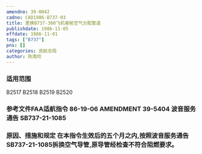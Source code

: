 ```yaml
---
amendno: 39-0042  
cadno: CAD1986-B737-03  
title: 更换B737-300飞机客舱空气分配管道  
publishdate: 1986-11-05  
effdate: 1986-11-01  
tags: ["B737"]  
pns: []  
categories: 民航总局  
author: 陈南玲  
---
```

  
### 适用范围  
B2517 B2518 B2519 B2520  
  
<!--more-->  
### 参考文件FAA适航指令 86-19-06 AMENDMENT 39-5404 波音服务通告 SB737-21-1085  
  
### 原因、措施和规定     在本指令生效后的五个月之内,按照波音服务通告SB737-21-1085拆换空气导管,原导管经检查不符合阻燃要求。  
